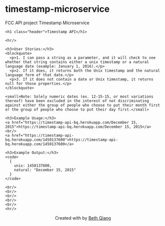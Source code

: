 # timestamp-microservice
FCC API project Timestamp Microservice
<!DOCTYPE html>
<html lang="en">

<head>
  <meta charset="UTF-8">
  <meta http-equiv="X-UA-Compatible" content="IE=edge,chrome=1">
  <meta name="viewport" content="width=device-width, initial-scale=1.0">
  <link rel="stylesheet" href="https://maxcdn.bootstrapcdn.com/bootstrap/3.3.7/css/bootstrap.min.css">
  <link href="https://maxcdn.bootstrapcdn.com/font-awesome/4.6.3/css/font-awesome.min.css" rel="stylesheet">
</head>

<body>
  <div class="container">

    <h1 class="header">Timestamp API</h1>

    <hr/>

    <h3>User Stories:</h3>
    <blockquote>
      <p>1. I can pass a string as a parameter, and it will check to see whether that string contains either a unix timestamp or a natural language date (example: January 1, 2016).</p>
      <p>2. If it does, it returns both the Unix timestamp and the natural language form of that date.</p>
      <p>3. If it does not contain a date or Unix timestamp, it returns null for those properties.</p>
    </blockquote>

    <small>Note: Solely numeric dates (ex. 12-15-15, or most variations thereof) have been excluded in the interest of not discriminating against either the group of people who choose to put their month first or the group of people who choose to put their day first.</small>

    <h3>Example Usage:</h3>
    <a href="https://timestamp-api-bq.herokuapp.com/December 15, 2015">https://timestamp-api-bq.herokuapp.com/December 15, 2015</a>
    <br/>
    <a href="https://timestamp-api-bq.herokuapp.com/1450137600">https://timestamp-api-bq.herokuapp.com/1450137600</a>

    <h3>Example Output:</h3>
    <code>
      {
        unix: 1450137600,
        natural: "December 15, 2015"
      }
    </code>

    <br/>
    <br/>
    <br/>
    <br/>
    <br/>
    <hr/>

  </div>
</body>

<footer style="text-align: center">
  <p>Created with <i class="fa fa-heart" style="color: #FF5252"></i> by <a href="https://github.com/bethqiang">Beth Qiang</a></p>
  <br/>
</footer>

</html>
